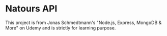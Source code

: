 # Natours API
This project is from Jonas Schmedtmann's "Node.js, Express, MongoDB & More" on Udemy and is strictly for learning purpose.
